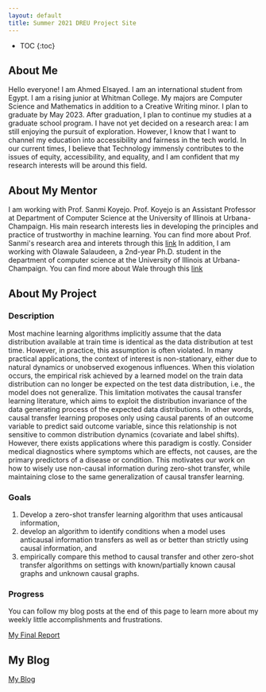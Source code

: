 ```yaml
---
layout: default
title: Summer 2021 DREU Project Site
---
```


* TOC
{:toc}

## About Me
Hello everyone! I am Ahmed Elsayed. I am an international student from Egypt. I am a rising junior at Whitman College. My majors are Computer Science and Mathematics in addition to a Creative Writing minor. I plan to graduate by May 2023. After graduation, I plan to continue my studies at a graduate school program. I have not yet decided on a research area: I am still enjoying the pursuit of exploration. However, I know that I want to channel my education into accessibility and fairness in the tech world. In our current times, I believe that Technology immensly contributes to the issues of equity, accessibility, and equality, and I am confident that my research interests will be around this field.  
## About My Mentor
I am working with Prof. Sanmi Koyejo. Prof. Koyejo is an Assistant Professor at Department of Computer Science at the University of Illinois at Urbana-Champaign. His main research interests lies in developing the principles and practice of trustworthy in machine learning. You can find more about Prof. Sanmi's research area and interets through this [link](https://sanmi.cs.illinois.edu/bio.html) 
In addition, I am working with Olawale Salaudeen, a 2nd-year Ph.D. student in the department of computer science at the University of Illinois at Urbana-Champaign. You can find more about Wale through this [link](https://olawalesalaudeen.com/) 
## About My Project

### Description
Most machine learning algorithms implicitly assume that the data distribution available at train time is identical as the data distribution at test time. However, in practice, this assumption is often violated. In many practical applications, the context of interest is non-stationary, either due to natural dynamics or unobserved exogenous influences. When this violation occurs, the empirical risk achieved by a learned model on the train data distribution can no longer be expected on the test data distribution, i.e., the model does not generalize. This limitation motivates the causal transfer learning literature, which aims to exploit the distribution invariance of the data generating process of the expected data distributions. In other words, causal transfer learning proposes only using causal parents of an outcome variable to predict said outcome variable, since this relationship is not sensitive to common distribution dynamics (covariate and label shifts). However, there exists applications where this paradigm is costly. Consider medical diagnostics where symptoms which are effects, not causes, are the primary predictors of a disease or condition. This motivates our work on how to wisely use non-causal information during zero-shot transfer, while maintaining close to the same generalization of causal transfer learning.

### Goals
1. Develop a zero-shot transfer learning algorithm that uses anticausal information,
2. develop an algorithm to identify conditions when a model uses anticausal information transfers as well as or better than strictly using causal information, and 
3. empirically compare this method to causal transfer and other zero-shot transfer algorithms on settings with known/partially known causal graphs and unknown causal graphs.


### Progress
You can follow my blog posts at the end of this page to learn more about my weekly little accomplishments and frustrations. 



[My Final Report](files/finalreport.pdf)

## My Blog

[My Blog](blog.html)
